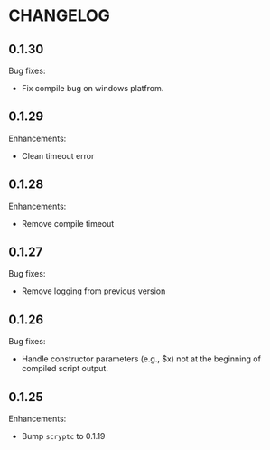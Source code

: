 # CHANGELOG

## 0.1.30

Bug fixes:

* Fix compile bug on windows platfrom.

## 0.1.29

Enhancements:

* Clean timeout error

## 0.1.28

Enhancements:

* Remove compile timeout

## 0.1.27

Bug fixes:

* Remove logging from previous version

## 0.1.26

Bug fixes:

* Handle constructor parameters (e.g., $x) not at the beginning of compiled script output.

## 0.1.25

Enhancements:

* Bump `scryptc` to 0.1.19
